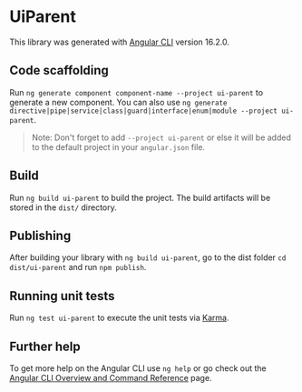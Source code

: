 # UiParent

This library was generated with [Angular CLI](https://github.com/angular/angular-cli) version 16.2.0.

## Code scaffolding

Run `ng generate component component-name --project ui-parent` to generate a new component. You can also use `ng generate directive|pipe|service|class|guard|interface|enum|module --project ui-parent`.
> Note: Don't forget to add `--project ui-parent` or else it will be added to the default project in your `angular.json` file. 

## Build

Run `ng build ui-parent` to build the project. The build artifacts will be stored in the `dist/` directory.

## Publishing

After building your library with `ng build ui-parent`, go to the dist folder `cd dist/ui-parent` and run `npm publish`.

## Running unit tests

Run `ng test ui-parent` to execute the unit tests via [Karma](https://karma-runner.github.io).

## Further help

To get more help on the Angular CLI use `ng help` or go check out the [Angular CLI Overview and Command Reference](https://angular.io/cli) page.
